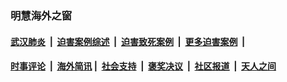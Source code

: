 
### 明慧海外之窗

####  [武汉肺炎](indexes/365.md?t=01111100) &nbsp;|&nbsp;  [迫害案例综述](indexes/328.md?t=01111100) &nbsp;|&nbsp; [迫害致死案例](indexes/277.md?t=01111100)  &nbsp;|&nbsp; [更多迫害案例](indexes/81.md?t=01111100)  &nbsp;|&nbsp; 
####  [时事评论](indexes/251.md?t=01111100) &nbsp;|&nbsp; [海外简讯](indexes/245.md?t=01111100)&nbsp;|&nbsp;  [社会支持](indexes/140.md?t=01111100) &nbsp;|&nbsp; [褒奖决议](indexes/282.md?t=01111100) &nbsp;|&nbsp; [社区报道](indexes/91.md?t=01111100)  &nbsp;|&nbsp; [天人之间](indexes/78.md?t=01111100) 


